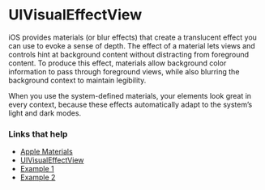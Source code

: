 # UIVisualEffectView

iOS provides materials (or blur effects) that create a translucent effect you can use to evoke a sense of depth. The effect of a material lets views and controls hint at background content without distracting from foreground content. To produce this effect, materials allow background color information to pass through foreground views, while also blurring the background context to maintain legibility.

When you use the system-defined materials, your elements look great in every context, because these effects automatically adapt to the system’s light and dark modes.


### Links that help

- [Apple Materials](https://developer.apple.com/design/human-interface-guidelines/ios/visual-design/materials/)
- [UIVisualEffectView](https://developer.apple.com/documentation/uikit/uivisualeffectview)
- [Example 1](https://www.raywenderlich.com/167-uivisualeffectview-tutorial-getting-started)
- [Example 2](https://www.hackingwithswift.com/example-code/uikit/how-to-add-blur-and-vibrancy-using-uivisualeffectview)